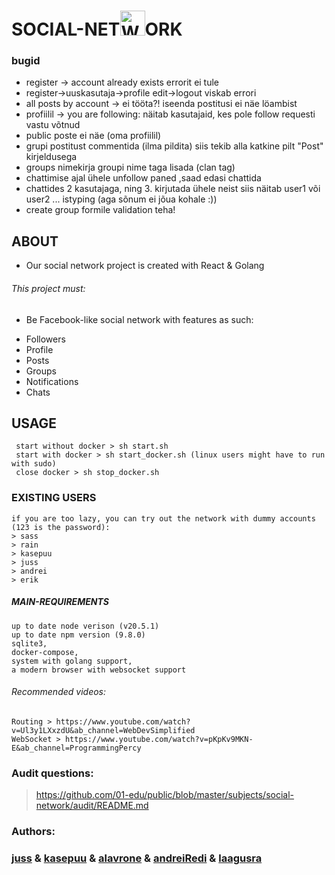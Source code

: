 # SOCIAL-NET<img src="https://01.kood.tech/git/kasepuu/social-network/raw/branch/master/frontend/src/logo.svg" alt="Website Icon" width="40" height="40" />ORK

### bugid

- register -> account already exists errorit ei tule
- register->uuskasutaja->profile edit->logout viskab errori
- all posts by account -> ei tööta?! iseenda postitusi ei näe löambist
- profiilil -> you are following: näitab kasutajaid, kes pole follow requesti vastu võtnud
- public poste ei näe (oma profiilil)
- grupi postitust commentida (ilma pildita) siis tekib alla katkine pilt "Post" kirjeldusega
- groups nimekirja groupi nime taga lisada (clan tag)
- chattimise ajal ühele unfollow paned ,saad edasi chattida
- chattides 2 kasutajaga, ning 3. kirjutada ühele neist siis näitab user1 või user2 ... istyping (aga sõnum ei jõua kohale :))
- create group formile validation teha!

## ABOUT

- Our social network project is created with React & Golang

###### This project must:

- Be Facebook-like social network with features as such:

* Followers
* Profile
* Posts
* Groups
* Notifications
* Chats

## USAGE

```
 start without docker > sh start.sh
 start with docker > sh start_docker.sh (linux users might have to run with sudo)
 close docker > sh stop_docker.sh
```

### EXISTING USERS

```
if you are too lazy, you can try out the network with dummy accounts (123 is the password):
> sass
> rain
> kasepuu
> juss
> andrei
> erik
```

##### MAIN-REQUIREMENTS

```
up to date node verison (v20.5.1)
up to date npm version (9.8.0)
sqlite3,
docker-compose,
system with golang support,
a modern browser with websocket support
```

###### Recommended videos:

```
Routing > https://www.youtube.com/watch?v=Ul3y1LXxzdU&ab_channel=WebDevSimplified
WebSocket > https://www.youtube.com/watch?v=pKpKv9MKN-E&ab_channel=ProgrammingPercy
```

### Audit questions:

> https://github.com/01-edu/public/blob/master/subjects/social-network/audit/README.md

### Authors:

### [juss](https://01.kood.tech/git/juss) & [kasepuu](https://01.kood.tech/git/kasepuu) & [alavrone](https://01.kood.tech/git/alavrone) & [andreiRedi](https://01.kood.tech/git/andreiRedi) & [laagusra](https://01.kood.tech/git/laagusra)
